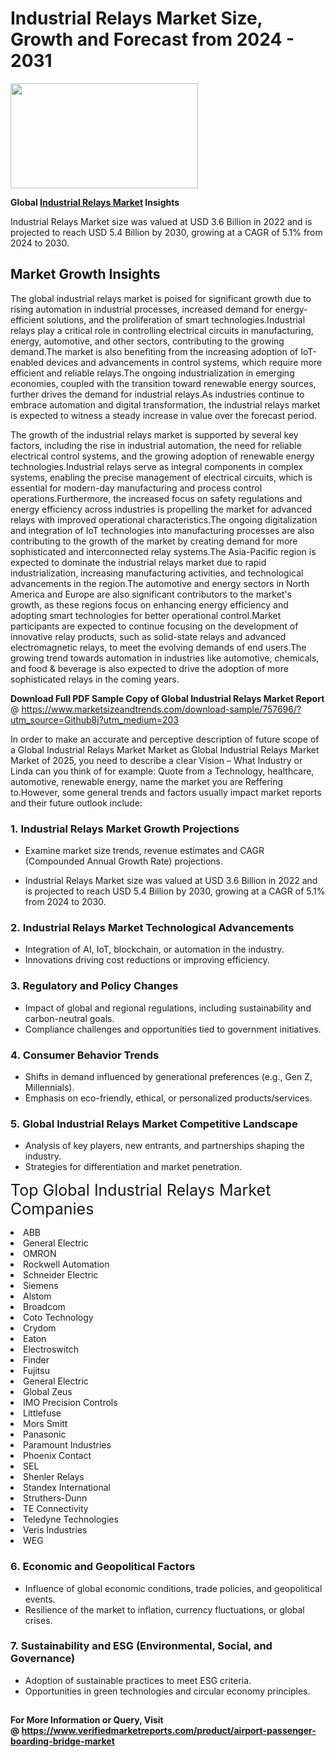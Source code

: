 <H1>Industrial Relays Market Size, Growth and Forecast from 2024 - 2031</H1><img class="aligncenter size-medium wp-image-584254" src="https://thirdeyenews.in/wp-content/uploads/2024/09/Global-Market-Research-300x168.jpeg" alt="" width="300" height="168" /><p><strong>Global&nbsp;<a href="https://www.marketsizeandtrends.com/download-sample/757696/?utm_source=Github8j?utm_medium=203">Industrial Relays Market</a> Insights</strong></p><p>Industrial Relays Market size was valued at USD 3.6 Billion in 2022 and is projected to reach USD 5.4 Billion by 2030, growing at a CAGR of 5.1% from 2024 to 2030.</p><p><h2>Market Growth Insights</h2> <p>The global industrial relays market is poised for significant growth due to rising automation in industrial processes, increased demand for energy-efficient solutions, and the proliferation of smart technologies.Industrial relays play a critical role in controlling electrical circuits in manufacturing, energy, automotive, and other sectors, contributing to the growing demand.The market is also benefiting from the increasing adoption of IoT-enabled devices and advancements in control systems, which require more efficient and reliable relays.The ongoing industrialization in emerging economies, coupled with the transition toward renewable energy sources, further drives the demand for industrial relays.As industries continue to embrace automation and digital transformation, the industrial relays market is expected to witness a steady increase in value over the forecast period.</p> <p>The growth of the industrial relays market is supported by several key factors, including the rise in industrial automation, the need for reliable electrical control systems, and the growing adoption of renewable energy technologies.Industrial relays serve as integral components in complex systems, enabling the precise management of electrical circuits, which is essential for modern-day manufacturing and process control operations.Furthermore, the increased focus on safety regulations and energy efficiency across industries is propelling the market for advanced relays with improved operational characteristics.The ongoing digitalization and integration of IoT technologies into manufacturing processes are also contributing to the growth of the market by creating demand for more sophisticated and interconnected relay systems.The Asia-Pacific region is expected to dominate the industrial relays market due to rapid industrialization, increasing manufacturing activities, and technological advancements in the region.The automotive and energy sectors in North America and Europe are also significant contributors to the market's growth, as these regions focus on enhancing energy efficiency and adopting smart technologies for better operational control.Market participants are expected to continue focusing on the development of innovative relay products, such as solid-state relays and advanced electromagnetic relays, to meet the evolving demands of end users.The growing trend towards automation in industries like automotive, chemicals, and food & beverage is also expected to drive the adoption of more sophisticated relays in the coming years.<p><span class=""><strong>Download Full PDF Sample Copy of Global Industrial Relays Market Report</strong> @ <a href="https://www.marketsizeandtrends.com/download-sample/757696/?utm_source=Github8j?utm_medium=203" target="_blank">https://www.marketsizeandtrends.com/download-sample/757696/?utm_source=Github8j?utm_medium=203</a></span></p><p>In order to make an accurate and perceptive description of future scope of a Global&nbsp;Industrial Relays Market Market as Global&nbsp;Industrial Relays Market Market of 2025, you need to describe a clear Vision &ndash; What Industry or Linda can you think of for example: Quote from a Technology, healthcare, automotive, renewable energy, name the market you are Reffering to.However, some general trends and factors usually impact market reports and their future outlook include:</p><h3>1.&nbsp;<strong>Industrial Relays Market Growth Projections</strong></h3><ul><li>Examine market size trends, revenue estimates and CAGR (Compounded Annual Growth Rate) projections.</li><li><p>Industrial Relays Market size was valued at USD 3.6 Billion in 2022 and is projected to reach USD 5.4 Billion by 2030, growing at a CAGR of 5.1% from 2024 to 2030.</p></li></ul><h3>2.&nbsp;<strong>Industrial Relays Market Technological Advancements</strong></h3><ul><li>Integration of AI, IoT, blockchain, or automation in the industry.</li><li>Innovations driving cost reductions or improving efficiency.</li></ul><h3>3.&nbsp;<strong>Regulatory and Policy Changes</strong></h3><ul><li>Impact of global and regional regulations, including sustainability and carbon-neutral goals.</li><li>Compliance challenges and opportunities tied to government initiatives.</li></ul><h3>4.&nbsp;<strong>Consumer Behavior Trends</strong></h3><ul><li>Shifts in demand influenced by generational preferences (e.g., Gen Z, Millennials).</li><li>Emphasis on eco-friendly, ethical, or personalized products/services.</li></ul><h3>5.&nbsp;<strong>Global Industrial Relays Market Competitive Landscape</strong></h3><ul><li>Analysis of key players, new entrants, and partnerships shaping the industry.</li><li>Strategies for differentiation and market penetration.</li></ul><p data-pm-slice="1 1 []"><span style="color: inherit; font-family: inherit; font-size: 25px;">Top Global Industrial Relays Market Companies</span></p><div class="" data-test-id=""><p><li>ABB</li><li> General Electric</li><li> OMRON</li><li> Rockwell Automation</li><li> Schneider Electric</li><li> Siemens</li><li> Alstom</li><li> Broadcom</li><li> Coto Technology</li><li> Crydom</li><li> Eaton</li><li> Electroswitch</li><li> Finder</li><li> Fujitsu</li><li> General Electric</li><li> Global Zeus</li><li> IMO Precision Controls</li><li> Littlefuse</li><li> Mors Smitt</li><li> Panasonic</li><li> Paramount Industries</li><li> Phoenix Contact</li><li> SEL</li><li> Shenler Relays</li><li> Standex International</li><li> Struthers-Dunn</li><li> TE Connectivity</li><li> Teledyne Technologies</li><li> Veris Industries</li><li> WEG</li></p></div><h3>6.&nbsp;<strong>Economic and Geopolitical Factors</strong></h3><ul><li>Influence of global economic conditions, trade policies, and geopolitical events.</li><li>Resilience of the market to inflation, currency fluctuations, or global crises.</li></ul><h3>7.&nbsp;<strong>Sustainability and ESG (Environmental, Social, and Governance)</strong></h3><ul><li>Adoption of sustainable practices to meet ESG criteria.</li><li>Opportunities in green technologies and circular economy principles.</li></ul><h2><strong style="font-size: 14px;">For More Information or Query, Visit @&nbsp;</strong><a style="background-color: #ffffff; font-size: 14px;" href="https://www.marketsizeandtrends.com/report/industrial-relays-market/" target="_blank">https://www.verifiedmarketreports.com/product/airport-passenger-boarding-bridge-market</a></h2>